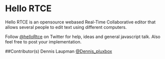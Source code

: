 # Hello RTCE
Hello RTCE is an opensource webased Real-Time Collaborative editor that allows several people to edit text using different computers.

Follow [@helloRtce](https://www.twitter.com/helloRtce) on Twitter for help, ideas and general javascript talk. Also feel free to post your implementation.

##Contributor(s)
Dennis Laupman [@Dennis_pluxbox](https://www.twitter.com/helloRtce)

